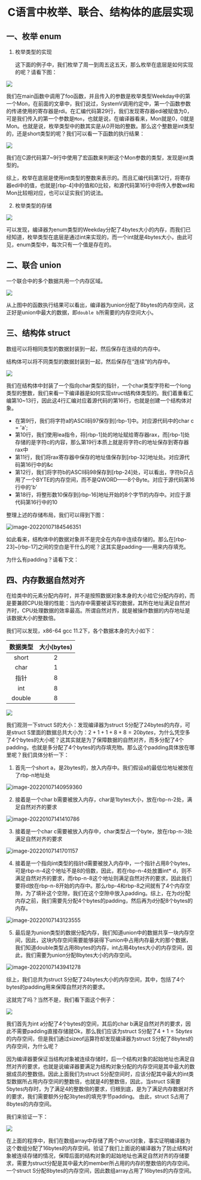 <center><h1>C语言中枚举、联合、结构体的底层实现</h1></center>

## 一、枚举 enum

1. 枚举类型的实现

   这下面的例子中，我们枚举了周一到周五这五天，那么枚举在底层是如何实现的呢？请看下图：

![](https://raw.githubusercontent.com/zrmin/C-Programming-Language/master/images/202201071649398.jpg)

我们在main函数中调用了foo函数，并且传入的参数是枚举类型Weekday中的第一个Mon，在前面的文章中，我们说过，SystemV调用约定中，第一个函数参数的传递使用的寄存器是rdi。在汇编代码第29行，我们发现寄存器edi被赋值为0，可是我们传入的第一个参数是`Mon`，也就是说，在编译器看来，Mon就是0，0就是Mon。也就是说，枚举类型中的数其实是从0开始的整数。那么这个整数是int类型的，还是short类型的呢？我们可以看一下函数的执行结果：

![](https://raw.githubusercontent.com/zrmin/C-Programming-Language/master/images/202201071655252.png)

我们在C源代码第7~9行中使用了宏函数来判断这个Mon参数的类型，发现是int类型的。

综上，枚举在底层是使用int类型的整数来表示的。而且汇编代码第12行，将寄存器edi中的值，也就是[rbp-4]中的值和0比较，和源代码第16行中将传入参数wd和Mon比较相对应，也可以证实我们的说法。

2. 枚举类型的存储

![](https://raw.githubusercontent.com/zrmin/C-Programming-Language/master/images/202201071728762.jpg)

可以发现，编译器为enum类型的Weekday分配了4bytes大小的内存，而我们已经知道，枚举类型在底层是通过int来实现的，而一个int就是4bytes大小，由此可见，enum类型中，每次只有一个值是存在的。



## 二、联合 union

一个联合中的多个数据共用一个内存区域。

![](https://raw.githubusercontent.com/zrmin/C-Programming-Language/master/images/202201071858320.jpg)

从上图中的函数执行结果可以看出，编译器为union分配了8bytes的内存空间，这正好是union中最大的数据，即`double b`所需要的内存空间大小。



## 三、结构体 struct

数组可以将相同类型的数据封装到一起，然后保存在连续的内存中。

结构体可以将不同类型的数据封装到一起，然后保存在“连续”的内存中。

![](https://raw.githubusercontent.com/zrmin/C-Programming-Language/master/images/202201071804873.jpg)

我们在结构体中封装了一个指向char类型的指针，一个char类型字符和一个long类型的整数，我们来看一下编译器是如何实现struct结构体类型的。我们着重看汇编第10~13行，因此这4行汇编对应着源代码的第16行，也就是创建一个结构体对象。

* 在第9行，我们将字符a的ASCII码97保存到[rbp-1]中。对应源代码中的char c = 'a';
* 第10行，我们使用lea指令，将[rbp-1]处的地址赋给寄存器rax，而[rbp-1]处存储的是字符c的内容，那么第19行本质上就是将字符c的地址保存到寄存器rax中
* 第11行，我们将rax寄存器中保存的地址值保存到[rbp-32]地址处。对应源代码第16行中的&c
* 第12行，我们将字符b的ASCII码98保存到[rbp-24]处，可以看出，字符b只占用了一个BYTE的内存空间，而不是QWORD——8个Byte。对应于源代码第16行中的'b'
* 第18行，将整形数10保存到[rbp-16]地址开始的8个字节的内存中。对应于源代码第16行中的10

整理上述的存储布局，我们可以得到下图：

![image-20220107184546351](https://raw.githubusercontent.com/zrmin/C-Programming-Language/master/images/202201071845409.png)

如此看来，结构体中的数据对象并不是完全在内存中连续存储的。那么在[rbp-23]~[rbp-17]之间的空白是干什么的呢？这其实是padding——用来内存填充。

为什么有padding？请看下文：



## 四、内存数据自然对齐

在给类中的元素分配内存时，并不是按照数据对象本身的大小给它分配内存的，而是要兼顾CPU处理的性能：当内存中需要被读写的数据，其所在地址满足自然对齐时，CPU处理数据的效率最高。所谓自然对齐，就是被操作数据的内存地址是该数据大小的整数倍。

我们可以发现，x86-64 gcc 11.2下，各个数据本身的大小如下：

| 数据类型 | 大小(bytes) |
| :------: | :---------: |
|  short   |      2      |
|   char   |      1      |
|   指针   |      8      |
|   int    |      8      |
|  double  |      8      |

![](https://raw.githubusercontent.com/zrmin/C-Programming-Language/master/images/202201071345842.jpg)

我们观测一下struct S的大小：发现编译器为struct S分配了24bytes的内存，可是struct S里面的数据总共大小为：$2+1+1+8+8=20bytes$，为什么凭空多了4个bytes的大小呢？这其实就是为了保障数据的自然对齐，而多分配了4个padding，也就是多分配了4个bytes的内存填充物。那么这个padding具体放在哪里呢？我们具体分析一下：

1. 首先一个short a，是2bytes的，放入内存中。我们假设a的最低位地址被放在了rbp-n地址处

![image-20220107140959360](https://raw.githubusercontent.com/zrmin/C-Programming-Language/master/images/202201071409438.png)

2. 接着是一个char b需要被放入内存，char是1bytes大小，放在rbp-n-2处，满足自然对齐的要求

![image-20220107141410786](https://raw.githubusercontent.com/zrmin/C-Programming-Language/master/images/202201071414901.png)

3. 接着是一个char c需要被放入内存中，char类型占一个byte，放在rbp-n-3处满足自然对齐的要求

![image-20220107141701157](https://raw.githubusercontent.com/zrmin/C-Programming-Language/master/images/202201071417252.png)

4. 接着是一个指向int类型的指针d需要被放入内存中，一个指针占用8个bytes，可是rbp-n-4这个地址不是8的倍数，因此，若在rbp-n-4处放置int* d，则不满足自然对齐的要求，而rbp-n-8这个地址则满足自然对齐的要求，因此我们要将d放在rbp-n-8开始的内存中。那么rbp-4和rbp-8之间就有了4个内存空隙，为了填补这个空隙，我们在这个空隙中放入padding。综上，在为d分配内存之前，我们需要先分配4个bytes的padding，然后再为d分配8个bytes的内存。

![image-20220107143123555](https://raw.githubusercontent.com/zrmin/C-Programming-Language/master/images/202201071431655.png)

5. 最后是为union类型的数据分配内存，我们知道union中的数据共享一块内存空间，因此，这块内存空间需要能够装得下union中占用内存最大的那个数据，我们知道double类型占用8bytes的内存，int占用4bytes大小的内存空间，因此，我们需要为union分配8bytes大小的内存空间。

![image-20220107143941278](https://raw.githubusercontent.com/zrmin/C-Programming-Language/master/images/202201071439399.png)

综上，我们总共为struct S分配了24bytes大小的内存空间，其中，包括了4个bytes的padding用来保障自然对齐的要求。

这就完了吗？当然不是，我们看下面这个例子：

![](https://raw.githubusercontent.com/zrmin/C-Programming-Language/master/images/202201071453901.jpg)

我们首先为int a分配了4个bytes的空间，其后的char b满足自然对齐的要求，因此不需要padding直接存储就Ok，那么我们应该为struct S分配了$4 + 1 = 5bytes$的内存空间，但是我们通过sizeof运算符却发现编译器为struct S分配了8bytes的内存空间，为什么呢？

因为编译器要保证当结构对象被连续存储时，后一个结构对象的起始地址也满足自然对齐的要求，也就是说编译器要满足为结构对象分配的内存空间是其中最大的数据成员的整数倍。因此上面我们为struct S分配空间时，应该分配其中最大的int类型数据所占用内存空间的整数倍，也就是4的整数倍，因此，当struct S需要5bytes内存时，为了满足4的整数倍的要求，归根到底，是为了满足内存数据对齐的要求，我们需要额外分配3bytes的填充字节padding。 由此，struct S占用了8bytes的内存空间。

我们来验证一下：

![](https://raw.githubusercontent.com/zrmin/C-Programming-Language/master/images/202201071519246.jpg)

在上面的程序中，我们在数组array中存储了两个struct对象，事实证明编译器为这个数组分配了16bytes的内存空间。验证了我们上面说的编译器为了防止结构对象被连续存储的情况，保障后面的结构对象的起始地址也满足自然对齐的存储要求，需要为struct分配是其中最大的member所占用的内存的整数倍的内存空间。一个struct S分配8bytes的内存空间，因此数组array占用了16bytes的内存空间。

